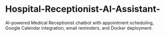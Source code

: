 # Hospital-Receptionist-AI-Assistant-
AI-powered Medical Receptionist chatbot with appointment scheduling, Google Calendar integration, email reminders, and Docker deployment.
